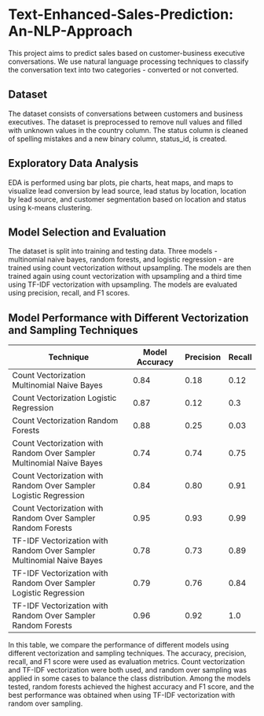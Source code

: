 # Text-Enhanced-Sales-Prediction: An-NLP-Approach

This project aims to predict sales based on customer-business executive conversations. We use natural language processing techniques to classify the conversation text into two categories - converted or not converted.

## Dataset
The dataset consists of conversations between customers and business executives. The dataset is preprocessed to remove null values and filled with unknown values in the country column. The status column is cleaned of spelling mistakes and a new binary column, status_id, is created.

## Exploratory Data Analysis
EDA is performed using bar plots, pie charts, heat maps, and maps to visualize lead conversion by lead source, lead status by location, location by lead source, and customer segmentation based on location and status using k-means clustering.

## Model Selection and Evaluation
The dataset is split into training and testing data. Three models - multinomial naive bayes, random forests, and logistic regression - are trained using count vectorization without upsampling. The models are then trained again using count vectorization with upsampling and a third time using TF-IDF vectorization with upsampling. The models are evaluated using precision, recall, and F1 scores.
 
## Model Performance with Different Vectorization and Sampling Techniques

| Technique | Model Accuracy | Precision | Recall |
|-----------|----------------|-----------|--------|
| Count Vectorization Multinomial Naive Bayes | 0.84 | 0.18 | 0.12 |
| Count Vectorization Logistic Regression | 0.87 | 0.12 | 0.3 |
| Count Vectorization Random Forests | 0.88 | 0.25 | 0.03 |
| Count Vectorization with Random Over Sampler Multinomial Naive Bayes | 0.74 | 0.74 | 0.75 |
| Count Vectorization with Random Over Sampler Logistic Regression | 0.84 | 0.80 | 0.91 |
| Count Vectorization with Random Over Sampler Random Forests | 0.95 | 0.93 | 0.99 |
| TF-IDF Vectorization with Random Over Sampler Multinomial Naive Bayes | 0.78 | 0.73 | 0.89 |
| TF-IDF Vectorization with Random Over Sampler Logistic Regression | 0.79 | 0.76 | 0.84 |
| TF-IDF Vectorization with Random Over Sampler Random Forests | 0.96 | 0.92 | 1.0 |


In this table, we compare the performance of different models using different vectorization and sampling techniques. The accuracy, precision, recall, and F1 score were used as evaluation metrics. Count vectorization and TF-IDF vectorization were both used, and random over sampling was applied in some cases to balance the class distribution. Among the models tested, random forests achieved the highest accuracy and F1 score, and the best performance was obtained when using TF-IDF vectorization with random over sampling.
